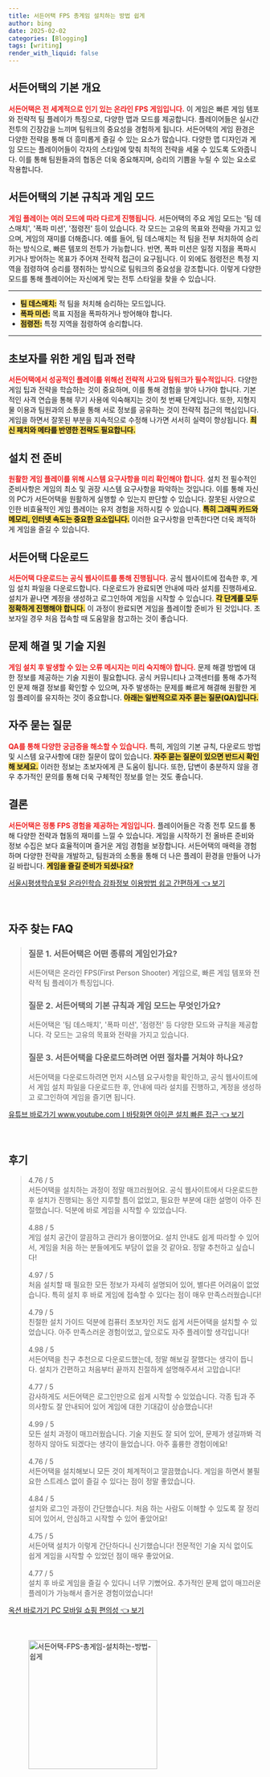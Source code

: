 ```yaml
---
title: 서든어택 FPS 총게임 설치하는 방법 쉽게
author: bing
date: 2025-02-02
categories: [Blogging]
tags: [writing]
render_with_liquid: false
---
```



<h2 id='서든어택_개요'>서든어택의 기본 개요</h2>

<p><b><span style="color: #ee2323;">서든어택은 전 세계적으로 인기 있는 온라인 FPS 게임입니다.</span></b> 이 게임은 빠른 게임 템포와 전략적 팀 플레이가 특징으로, 다양한 맵과 모드를 제공합니다. 플레이어들은 실시간 전투의 긴장감을 느끼며 팀워크의 중요성을 경험하게 됩니다. 서든어택의 게임 환경은 다양한 전략을 통해 더 흥미롭게 즐길 수 있는 요소가 많습니다. 다양한 맵 디자인과 게임 모드는 플레이어들이 각자의 스타일에 맞춰 최적의 전략을 세울 수 있도록 도와줍니다. 이를 통해 팀원들과의 협동은 더욱 중요해지며, 승리의 기쁨을 누릴 수 있는 요소로 작용합니다.</p>

<h2 id='게임_모드와_룰'>서든어택의 기본 규칙과 게임 모드</h2>

<p><b><span style="color: #ee2323;">게임 플레이는 여러 모드에 따라 다르게 진행됩니다.</span></b> 서든어택의 주요 게임 모드는 '팀 데스매치', '폭파 미션', '점령전' 등이 있습니다. 각 모드는 고유의 목표와 전략을 가지고 있으며, 게임의 재미를 더해줍니다. 예를 들어, 팀 데스매치는 적 팀을 전부 처치하여 승리하는 방식으로, 빠른 템포의 전투가 가능합니다. 반면, 폭파 미션은 일정 지점을 폭파시키거나 방어하는 목표가 주어져 전략적 접근이 요구됩니다. 이 외에도 점령전은 특정 지역을 점령하여 승리를 쟁취하는 방식으로 팀워크의 중요성을 강조합니다. 이렇게 다양한 모드를 통해 플레이어는 자신에게 맞는 전투 스타일을 찾을 수 있습니다.</p>

<hr />

<ul>
    <li><b><span style="background-color: #ffe066;">팀 데스매치:</span></b> 적 팀을 처치해 승리하는 모드입니다.</li>
    <li><b><span style="background-color: #ffe066;">폭파 미션:</span></b> 목표 지점을 폭파하거나 방어해야 합니다.</li>
    <li><b><span style="background-color: #ffe066;">점령전:</span></b> 특정 지역을 점령하여 승리합니다.</li>
</ul>

<hr />

<h2 id='초보자를_위한_전략'>초보자를 위한 게임 팁과 전략</h2>

<p><b><span style="color: #ee2323;">서든어택에서 성공적인 플레이를 위해선 전략적 사고와 팀워크가 필수적입니다.</span></b> 다양한 게임 팁과 전략을 학습하는 것이 중요하며, 이를 통해 경험을 쌓아 나가야 합니다. 기본적인 사격 연습을 통해 무기 사용에 익숙해지는 것이 첫 번째 단계입니다. 또한, 지형지물 이용과 팀원과의 소통을 통해 서로 정보를 공유하는 것이 전략적 접근의 핵심입니다. 게임을 하면서 잘못된 부분을 지속적으로 수정해 나가면 서서히 실력이 향상됩니다. <b><span style="background-color: #ffe066;">최신 패치와 메타를 반영한 전략도 필요합니다.</span></b></p>

<h2 id='설치_전_준비'>설치 전 준비</h2>

<p><b><span style="color: #ee2323;">원활한 게임 플레이를 위해 시스템 요구사항을 미리 확인해야 합니다.</span></b> 설치 전 필수적인 준비사항은 게임의 최소 및 권장 시스템 요구사항을 파악하는 것입니다. 이를 통해 자신의 PC가 서든어택을 원활하게 실행할 수 있는지 판단할 수 있습니다. 잘못된 사양으로 인한 비효율적인 게임 플레이는 유저 경험을 저하시킬 수 있습니다. <b><span style="background-color: #ffe066;">특히 그래픽 카드와 메모리, 인터넷 속도는 중요한 요소입니다.</span></b> 이러한 요구사항을 만족한다면 더욱 쾌적하게 게임을 즐길 수 있습니다.</p>

<h2 id='서든어택_다운로드'>서든어택 다운로드</h2>

<p><b><span style="color: #ee2323;">서든어택 다운로드는 공식 웹사이트를 통해 진행됩니다.</span></b> 공식 웹사이트에 접속한 후, 게임 설치 파일을 다운로드합니다. 다운로드가 완료되면 안내에 따라 설치를 진행하세요. 설치가 끝나면 계정을 생성하고 로그인하여 게임을 시작할 수 있습니다. <b><span style="background-color: #ffe066;">각 단계를 모두 정확하게 진행해야 합니다.</span></b> 이 과정이 완료되면 게임을 플레이할 준비가 된 것입니다. 초보자일 경우 처음 접속할 때 도움말을 참고하는 것이 좋습니다.</p>

<h2 id='문제_해결_및_기술지원'>문제 해결 및 기술 지원</h2>

<p><b><span style="color: #ee2323;">게임 설치 후 발생할 수 있는 오류 메시지는 미리 숙지해야 합니다.</span></b> 문제 해결 방법에 대한 정보를 제공하는 기술 지원이 필요합니다. 공식 커뮤니티나 고객센터를 통해 추가적인 문제 해결 정보를 확인할 수 있으며, 자주 발생하는 문제를 빠르게 해결해 원활한 게임 플레이를 유지하는 것이 중요합니다. <b><span style="background-color: #ffe066;">아래는 일반적으로 자주 묻는 질문(QA)입니다.</span></b></p>

<h2 id='자주_묻는_질문'>자주 묻는 질문</h2>

<p><b><span style="color: #ee2323;">QA를 통해 다양한 궁금증을 해소할 수 있습니다.</span></b> 특히, 게임의 기본 규칙, 다운로드 방법 및 시스템 요구사항에 대한 질문이 많이 있습니다. <b><span style="background-color: #ffe066;">자주 묻는 질문이 있으면 반드시 확인해 보세요.</span></b> 이러한 정보는 초보자에게 큰 도움이 됩니다. 또한, 답변이 충분하지 않을 경우 추가적인 문의를 통해 더욱 구체적인 정보를 얻는 것도 좋습니다.</p>

<h2 id='결론'>결론</h2>

<p><b><span style="color: #ee2323;">서든어택은 정통 FPS 경험을 제공하는 게임입니다.</span></b> 플레이어들은 각종 전투 모드를 통해 다양한 전략과 협동의 재미를 느낄 수 있습니다. 게임을 시작하기 전 올바른 준비와 정보 수집은 보다 효율적이며 즐거운 게임 경험을 보장합니다. 서든어택의 매력을 경험하며 다양한 전략을 개발하고, 팀원과의 소통을 통해 더 나은 플레이 환경을 만들어 나가길 바랍니다. <b><span style="background-color: #ffe066;">게임을 즐길 준비가 되셨나요?</span></b></p>


<p><a class="click-button" title="서울시평생학습포털 온라인학습 강좌정보 이용방법 쉽고 간편하게" href="https://greenforu.github.io/posts/%EC%84%9C%EC%9A%B8%EC%8B%9C%ED%8F%89%EC%83%9D%ED%95%99%EC%8A%B5%ED%8F%AC%ED%84%B8-%EC%98%A8%EB%9D%BC%EC%9D%B8%ED%95%99%EC%8A%B5-%EA%B0%95%EC%A2%8C%EC%A0%95%EB%B3%B4-%EC%9D%B4%EC%9A%A9%EB%B0%A9%EB%B2%95-%EC%89%BD%EA%B3%A0-%EA%B0%84%ED%8E%B8%ED%95%98%EA%B2%8C/" rel="dofollow">서울시평생학습포털 온라인학습 강좌정보 이용방법 쉽고 간편하게 👈 보기</a></p><br>
<h2 id='자주_찾는_FAQ'>자주 찾는 FAQ</h2>
<div itemscope="" itemtype="https://schema.org/FAQPage"> 
<blockquote> 
<div itemscope="" itemprop="mainEntity" itemtype="https://schema.org/Question"> 
<h3 itemprop="name">질문 1. 서든어택은 어떤 종류의 게임인가요?</h3> 
<div itemscope="" itemprop="acceptedAnswer" itemtype="https://schema.org/Answer"> 
<span itemprop="text"> 
<p>서든어택은 온라인 FPS(First Person Shooter) 게임으로, 빠른 게임 템포와 전략적 팀 플레이가 특징입니다.</p> 
</span> 
</div> 
</div> 
<div itemscope="" itemprop="mainEntity" itemtype="https://schema.org/Question"> 
<h3 itemprop="name">질문 2. 서든어택의 기본 규칙과 게임 모드는 무엇인가요?</h3> 
<div itemscope="" itemprop="acceptedAnswer" itemtype="https://schema.org/Answer"> 
<span itemprop="text"> 
<p>서든어택은 '팀 데스매치', '폭파 미션', '점령전' 등 다양한 모드와 규칙을 제공합니다. 각 모드는 고유의 목표와 전략을 가지고 있습니다.</p> 
</span> 
</div> 
</div> 
<div itemscope="" itemprop="mainEntity" itemtype="https://schema.org/Question"> 
<h3 itemprop="name">질문 3. 서든어택을 다운로드하려면 어떤 절차를 거쳐야 하나요?</h3> 
<div itemscope="" itemprop="acceptedAnswer" itemtype="https://schema.org/Answer"> 
<span itemprop="text"> 
<p>서든어택을 다운로드하려면 먼저 시스템 요구사항을 확인하고, 공식 웹사이트에서 게임 설치 파일을 다운로드한 후, 안내에 따라 설치를 진행하고, 계정을 생성하고 로그인하여 게임을 즐기면 됩니다.</p> 
</span> 
</div> 
</div> 
</blockquote> 
</div>
<p><a class="click-button" title="유튜브 바로가기 www.youtube.comㅣ바탕화면 아이콘 설치 빠른 접근" href="https://greenforu.github.io/posts/%EC%9C%A0%ED%8A%9C%EB%B8%8C-%EB%B0%94%EB%A1%9C%EA%B0%80%EA%B8%B0-www.youtube.com%E3%85%A3%EB%B0%94%ED%83%95%ED%99%94%EB%A9%B4-%EC%95%84%EC%9D%B4%EC%BD%98-%EC%84%A4%EC%B9%98-%EB%B9%A0%EB%A5%B8-%EC%A0%91%EA%B7%BC/" rel="dofollow">유튜브 바로가기 www.youtube.comㅣ바탕화면 아이콘 설치 빠른 접근 👈 보기</a></p><br>
<h2 id='후기'>후기</h2>
<div itemscope itemtype="https://schema.org/Product">
  <blockquote>
  <div itemprop="review" itemscope itemtype="https://schema.org/Review">
      <div itemprop="reviewRating" itemscope itemtype="https://schema.org/Rating"> <span itemprop="ratingValue">4.76</span> / <span itemprop="bestRating">5</span> </div>
      <span itemprop="reviewBody">서든어택을 설치하는 과정이 정말 매끄러웠어요. 공식 웹사이트에서 다운로드한 후 설치가 진행되는 동안 지루할 틈이 없었고, 필요한 부분에 대한 설명이 아주 친절했습니다. 덕분에 바로 게임을 시작할 수 있었습니다.</span>
  </div>
  <br>
  <div itemprop="review" itemscope itemtype="https://schema.org/Review">
      <div itemprop="reviewRating" itemscope itemtype="https://schema.org/Rating"> <span itemprop="ratingValue">4.88</span> / <span itemprop="bestRating">5</span> </div>
      <span itemprop="reviewBody">게임 설치 공간이 깔끔하고 관리가 용이했어요. 설치 안내도 쉽게 따라할 수 있어서, 게임을 처음 하는 분들에게도 부담이 없을 것 같아요. 정말 추천하고 싶습니다!</span>
  </div>
  <br>
  <div itemprop="review" itemscope itemtype="https://schema.org/Review">
      <div itemprop="reviewRating" itemscope itemtype="https://schema.org/Rating"> <span itemprop="ratingValue">4.97</span> / <span itemprop="bestRating">5</span> </div>
      <span itemprop="reviewBody">처음 설치할 때 필요한 모든 정보가 자세히 설명되어 있어, 별다른 어려움이 없었습니다. 특히 설치 후 바로 게임에 접속할 수 있다는 점이 매우 만족스러웠습니다!</span>
  </div>
  <br>
  <div itemprop="review" itemscope itemtype="https://schema.org/Review">
      <div itemprop="reviewRating" itemscope itemtype="https://schema.org/Rating"> <span itemprop="ratingValue">4.79</span> / <span itemprop="bestRating">5</span> </div>
      <span itemprop="reviewBody">친절한 설치 가이드 덕분에 컴퓨터 초보자인 저도 쉽게 서든어택을 설치할 수 있었습니다. 아주 만족스러운 경험이었고, 앞으로도 자주 플레이할 생각입니다!</span>
  </div>
  <br>
  <div itemprop="review" itemscope itemtype="https://schema.org/Review">
      <div itemprop="reviewRating" itemscope itemtype="https://schema.org/Rating"> <span itemprop="ratingValue">4.98</span> / <span itemprop="bestRating">5</span> </div>
      <span itemprop="reviewBody">서든어택을 친구 추천으로 다운로드했는데, 정말 해보길 잘했다는 생각이 듭니다. 설치가 간편하고 처음부터 끝까지 친절하게 설명해주셔서 고맙습니다!</span>
  </div>
  <br>
  <div itemprop="review" itemscope itemtype="https://schema.org/Review">
      <div itemprop="reviewRating" itemscope itemtype="https://schema.org/Rating"> <span itemprop="ratingValue">4.77</span> / <span itemprop="bestRating">5</span> </div>
      <span itemprop="reviewBody">감사하게도 서든어택은 로그인만으로 쉽게 시작할 수 있었습니다. 각종 팁과 주의사항도 잘 안내되어 있어 게임에 대한 기대감이 상승했습니다!</span>
  </div>
  <br>
  <div itemprop="review" itemscope itemtype="https://schema.org/Review">
      <div itemprop="reviewRating" itemscope itemtype="https://schema.org/Rating"> <span itemprop="ratingValue">4.99</span> / <span itemprop="bestRating">5</span> </div>
      <span itemprop="reviewBody">모든 설치 과정이 매끄러웠습니다. 기술 지원도 잘 되어 있어, 문제가 생길까봐 걱정하지 않아도 되겠다는 생각이 들었습니다. 아주 훌륭한 경험이에요!</span>
  </div>
  <br>
  <div itemprop="review" itemscope itemtype="https://schema.org/Review">
      <div itemprop="reviewRating" itemscope itemtype="https://schema.org/Rating"> <span itemprop="ratingValue">4.76</span> / <span itemprop="bestRating">5</span> </div>
      <span itemprop="reviewBody">서든어택을 설치해보니 모든 것이 체계적이고 깔끔했습니다. 게임을 하면서 불필요한 스트레스 없이 즐길 수 있다는 점이 정말 좋았습니다.</span>
  </div>
  <br>
  <div itemprop="review" itemscope itemtype="https://schema.org/Review">
      <div itemprop="reviewRating" itemscope itemtype="https://schema.org/Rating"> <span itemprop="ratingValue">4.84</span> / <span itemprop="bestRating">5</span> </div>
      <span itemprop="reviewBody">설치와 로그인 과정이 간단했습니다. 처음 하는 사람도 이해할 수 있도록 잘 정리되어 있어서, 안심하고 시작할 수 있어 좋았어요!</span>
  </div>
  <br>
  <div itemprop="review" itemscope itemtype="https://schema.org/Review">
      <div itemprop="reviewRating" itemscope itemtype="https://schema.org/Rating"> <span itemprop="ratingValue">4.75</span> / <span itemprop="bestRating">5</span> </div>
      <span itemprop="reviewBody">서든어택 설치가 이렇게 간단하다니 신기했습니다! 전문적인 기술 지식 없이도 쉽게 게임을 시작할 수 있었던 점이 매우 좋았어요.</span>
  </div>
  <br>
  <div itemprop="review" itemscope itemtype="https://schema.org/Review">
      <div itemprop="reviewRating" itemscope itemtype="https://schema.org/Rating"> <span itemprop="ratingValue">4.77</span> / <span itemprop="bestRating">5</span> </div>
      <span itemprop="reviewBody">설치 후 바로 게임을 즐길 수 있다니 너무 기뻤어요. 추가적인 문제 없이 매끄러운 플레이가 가능해서 즐거운 경험이었습니다!</span>
  </div>
  </blockquote>
</div>
<p><a class="click-button" title="옥션 바로가기 PC 모바일 쇼핑 편의성" href="https://greenforu.github.io/posts/%EC%98%A5%EC%85%98-%EB%B0%94%EB%A1%9C%EA%B0%80%EA%B8%B0-PC-%EB%AA%A8%EB%B0%94%EC%9D%BC-%EC%87%BC%ED%95%91-%ED%8E%B8%EC%9D%98%EC%84%B1/" rel="dofollow">옥션 바로가기 PC 모바일 쇼핑 편의성 👈 보기</a></p><br>
<figure class="image"><img src="https://greenforu.github.io/assets/img/thumbnail/서든어택-FPS-총게임-설치하는-방법-쉽게.webp" alt="서든어택-FPS-총게임-설치하는-방법-쉽게" width="256" height="256"></figure>